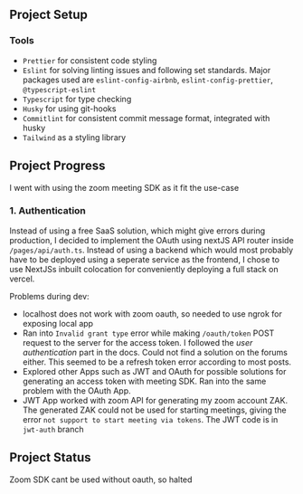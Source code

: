 ## Project Setup

### Tools

-   `Prettier` for consistent code styling
-   `Eslint` for solving linting issues and following set standards. Major packages used are `eslint-config-airbnb`, `eslint-config-prettier`, `@typescript-eslint`
-   `Typescript` for type checking
-   `Husky` for using git-hooks
-   `Commitlint` for consistent commit message format, integrated with husky
-   `Tailwind` as a styling library

## Project Progress

I went with using the zoom meeting SDK as it fit the use-case

### 1. Authentication

Instead of using a free SaaS solution, which might give errors during production, I decided to implement the OAuth using nextJS API router inside `/pages/api/auth.ts`. Instead of using a backend which would most probably have to be deployed using a seperate service as the frontend, I chose to use NextJSs inbuilt colocation for conveniently deploying a full stack on vercel.

Problems during dev:

-   localhost does not work with zoom oauth, so needed to use ngrok for exposing local app
-   Ran into `Invalid grant type` error while making `/oauth/token` POST request to the server for the access token. I followed the _user authentication_ part in the docs. Could not find a solution on the forums either. This seemed to be a refresh token error according to most posts.
-   Explored other Apps such as JWT and OAuth for possible solutions for generating an access token with meeting SDK. Ran into the same problem with the OAuth App.
-   JWT App worked with zoom API for generating my zoom account ZAK. The generated ZAK could not be used for starting meetings, giving the error `not support to start meeting via tokens`. The JWT code is in `jwt-auth` branch

## Project Status

Zoom SDK cant be used without oauth, so halted
